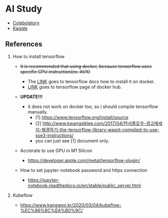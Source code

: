 # AI Study
* [Colabolatory](https://research.google.com/colaboratory)
* [Kaggle](https://www.kaggle.com)
## References
1) How to install tensorflow
    - ~~It is recommended that using docker, because tensorflow uses specific CPU instruction(ex. AVX)~~
        * The [LINK](https://www.tensorflow.org/install/docker) goes to tensorflow docs how to install it on docker.
        * [LINK](https://hub.docker.com/r/tensorflow/tensorflow) goes to tensorflow page of docker hub.

    - **UPDATE!!!**
        - it does not work on docker too, so i should compile tensorflow manually.
            - [1] https://www.tensorflow.org/install/source
            - [2] http://www.kwangsiklee.com/2017/04/텐서플로우-경고메세지-해결하기-the-tensorflow-library-wasnt-compiled-to-use-sse3-instructions/
            - you can just see [1] document only.

    * Acclerate to use GPU in M1 Silicon
        - https://developer.apple.com/metal/tensorflow-plugin/

    * How to set jupyter-notebook password and https connection
        - https://jupyter-notebook.readthedocs.io/en/stable/public_server.html

2) Kubeflow
    - https://www.kangwoo.kr/2020/03/04/kubeflow-%EC%86%8C%EA%B0%9C/
